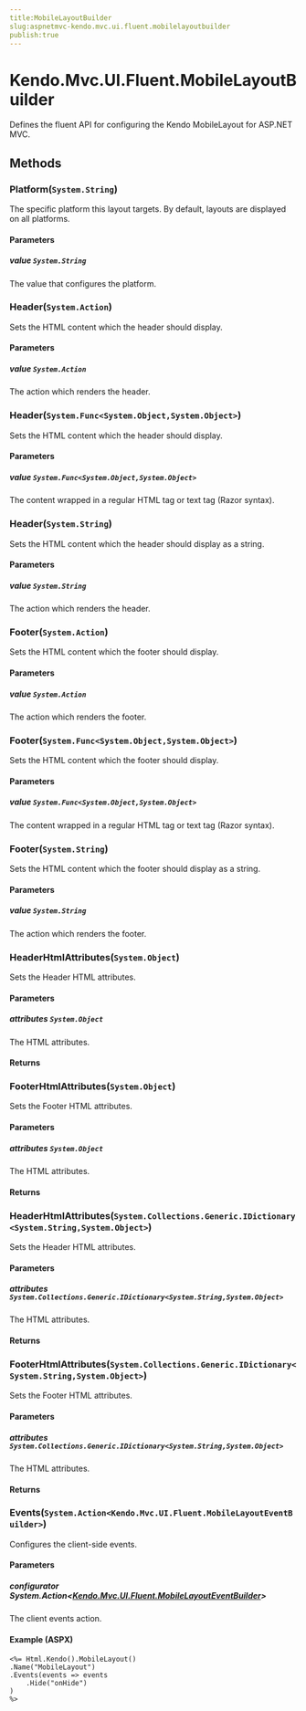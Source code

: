 ```yaml
---
title:MobileLayoutBuilder
slug:aspnetmvc-kendo.mvc.ui.fluent.mobilelayoutbuilder
publish:true
---
```


# Kendo.Mvc.UI.Fluent.MobileLayoutBuilder
Defines the fluent API for configuring the Kendo MobileLayout for ASP.NET MVC.



## Methods

### Platform(`System.String`)
The specific platform this layout targets. By default, layouts are displayed
            on all platforms.


#### Parameters

##### value `System.String`
The value that configures the platform.





### Header(`System.Action`)
Sets the HTML content which the header should display.


#### Parameters

##### value `System.Action`
The action which renders the header.





### Header(`System.Func<System.Object,System.Object>`)
Sets the HTML content which the header should display.


#### Parameters

##### value `System.Func<System.Object,System.Object>`
The content wrapped in a regular HTML tag or text tag (Razor syntax).





### Header(`System.String`)
Sets the HTML content which the header should display as a string.


#### Parameters

##### value `System.String`
The action which renders the header.





### Footer(`System.Action`)
Sets the HTML content which the footer should display.


#### Parameters

##### value `System.Action`
The action which renders the footer.





### Footer(`System.Func<System.Object,System.Object>`)
Sets the HTML content which the footer should display.


#### Parameters

##### value `System.Func<System.Object,System.Object>`
The content wrapped in a regular HTML tag or text tag (Razor syntax).





### Footer(`System.String`)
Sets the HTML content which the footer should display as a string.


#### Parameters

##### value `System.String`
The action which renders the footer.





### HeaderHtmlAttributes(`System.Object`)
Sets the Header HTML attributes.


#### Parameters

##### attributes `System.Object`
The HTML attributes.



#### Returns




### FooterHtmlAttributes(`System.Object`)
Sets the Footer HTML attributes.


#### Parameters

##### attributes `System.Object`
The HTML attributes.



#### Returns




### HeaderHtmlAttributes(`System.Collections.Generic.IDictionary<System.String,System.Object>`)
Sets the Header HTML attributes.


#### Parameters

##### attributes `System.Collections.Generic.IDictionary<System.String,System.Object>`
The HTML attributes.



#### Returns




### FooterHtmlAttributes(`System.Collections.Generic.IDictionary<System.String,System.Object>`)
Sets the Footer HTML attributes.


#### Parameters

##### attributes `System.Collections.Generic.IDictionary<System.String,System.Object>`
The HTML attributes.



#### Returns




### Events(`System.Action<Kendo.Mvc.UI.Fluent.MobileLayoutEventBuilder>`)
Configures the client-side events.


#### Parameters

##### configurator System.Action<[Kendo.Mvc.UI.Fluent.MobileLayoutEventBuilder](/api/wrappers/aspnet-mvc/Kendo.Mvc.UI.Fluent/MobileLayoutEventBuilder)>
The client events action.




#### Example (ASPX)
    <%= Html.Kendo().MobileLayout()
    .Name("MobileLayout")
    .Events(events => events
        .Hide("onHide")
    )
    %>



